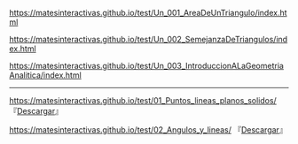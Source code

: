 https://matesinteractivas.github.io/test/Un_001_AreaDeUnTriangulo/index.html

https://matesinteractivas.github.io/test/Un_002_SemejanzaDeTriangulos/index.html

https://matesinteractivas.github.io/test/Un_003_IntroduccionALaGeometriaAnalitica/index.html

---

https://matesinteractivas.github.io/test/01_Puntos_lineas_planos_solidos/ 『[Descargar](https://github.com/MatesInteractivas/test/files/3996974/01_Puntos_lineas_planos_solidos.zip)』

https://matesinteractivas.github.io/test/02_Angulos_y_lineas/ 『[Descargar](https://github.com/MatesInteractivas/test/files/3996975/02_Angulos_y_lineas.zip)』
